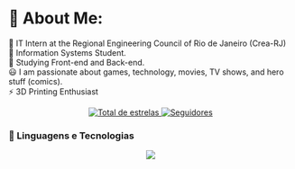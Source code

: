 # 💫 About Me:
🔭 IT Intern at the Regional Engineering Council of Rio de Janeiro (Crea-RJ)<br>💬 Information Systems Student.<br>
🌱 Studying Front-end and Back-end.<br>
😃 I am passionate about games, technology, movies, TV shows, and hero stuff (comics).<br>
⚡ 3D Printing Enthusiast<br>

<!-- 
# 💫 Sobre mim:
🔭 Estagiária de TI no Conselho Regional de Engenharia do Rio de Janeiro (Crea-RJ)
💬 Estudante de Sistemas de Informação.
🌱 Cursando Front-end e Back-end.
😃 Sou apaixonada por jogos, tecnologia, filmes, séries e coisas de heróis (histórias em quadrinhos).
⚡ Entusiasta de Impressão 3D 
-->

<p align="center">
    <a href="https://github.com/JaoRosa?tab=repositories&sort=stargazers">
        <img alt="Total de estrelas" 
             title="Total de estrelas GitHub" 
             src="https://custom-icon-badges.demolab.com/github/stars/JaoRosa?color=55960c&style=for-the-badge&labelColor=488207&logo=star&label=estrelas"
        /> 
    </a>
    <a href="https://github.com/JaoRosa?tab=followers">
       <img alt="Seguidores" 
            title="Me siga no GitHub" 
            src="https://custom-icon-badges.demolab.com/github/followers/JaoRosa?color=236ad3&labelColor=1155ba&style=for-the-badge&logo=github&label=Seguidores&logoColor=white"
        />
    </a>
</p>

### 🤖 Linguagens e Tecnologias

<p align="center">
  <a href="https://skillicons.dev">
    <img src="https://skillicons.dev/icons?i=html,css,js,ts,py,java,git,mysql,postgres,nodejs,react,spring&theme=dark"/>
  </a>
</p>
